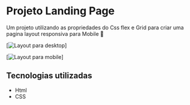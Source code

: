 # Projeto Landing Page

Um projeto utilizando as propriedades do Css flex e Grid para criar uma pagina layout responsiva para Mobile 🎈

[<img src="./src/images/TelaDesktop.gif" alt="Layout para desktop">]

[<img src="./src/images/TelaMobile.gif" alt="Layout para mobile">]

## Tecnologias utilizadas
- Html
- CSS
